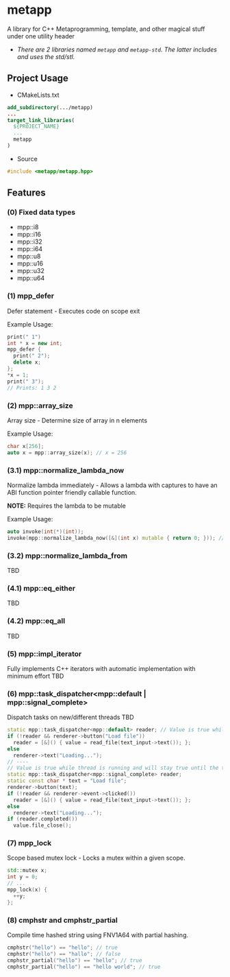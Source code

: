 # metapp
A library for C++ Metaprogramming, template, and other magical stuff under one utility header
* *There are 2 libraries named `metapp` and `metapp-std`. The latter includes and uses the std/stl.*

## Project Usage
* CMakeLists.txt
```cmake
add_subdirectory(.../metapp)
...
target_link_libraries(
  ${PROJECT_NAME}
  ...
  metapp
)
```
* Source
```c++
#include <metapp/metapp.hpp>
```

## Features

### (0) Fixed data types
* mpp::i8 
* mpp::i16
* mpp::i32
* mpp::i64
* mpp::u8 
* mpp::u16
* mpp::u32
* mpp::u64

### (1) mpp_defer
Defer statement - Executes code on scope exit
                                                                                                                            
Example Usage:
```c++
print(" 1")
int * x = new int;
mpp_defer {
  print(" 2");
  delete x;
};
*x = 1;
print(" 3");
// Prints: 1 3 2
```

### (2) mpp::array_size
Array size - Determine size of array in n elements
                                                                                                                         
Example Usage:
```c++
char x[256];
auto x = mpp::array_size(x); // x = 256
```

### (3.1) mpp::normalize_lambda_now
Normalize lambda immediately - Allows a lambda with captures to have an ABI function pointer friendly callable function.

**NOTE:** Requires the lambda to be mutable
                                                                                                                         
Example Usage:
```c++
auto invoke(int(*)(int));
invoke(mpp::normalize_lambda_now([&](int x) mutable { return 0; })); // This will not work if you directly pass the lambda
```

### (3.2) mpp::normalize_lambda_from
TBD

### (4.1) mpp::eq_either
TBD

### (4.2) mpp::eq_all
TBD

### (5) mpp::impl_iterator<T>
Fully implements C++ iterators with automatic implementation with minimum effort
TBD

### (6) mpp::task_dispatcher<mpp::default | mpp::signal_complete>
Dispatch tasks on new/different threads
TBD
```c++
static mpp::task_dispatcher<mpp::default> reader; // Value is true while the thread is running and turns false when it ends.
if (!reader && renderer->button("Load file"))
  reader = [&]() { value = read_file(text_input->text()); };
else
  renderer->text("Loading...");
// ----
// Value is true while thread is running and will stay true until the thread ends and `completed()` is called. completed() will remain false while the thread is running until it ends, when the thread ends completed() will return true, the next and consequent calls will return false. completed() will only be true once when the thread is completed.
static mpp::task_dispatcher<mpp::signal_complete> reader; 
static const char * text = "Load file";
renderer->button(text);
if (!reader && renderer->event->clicked())
  reader = [&]() { value = read_file(text_input->text()); };
else
  renderer->text("Loading...");
if (reader.completed())
  value.file_close();
```

### (7) mpp_lock
Scope based mutex lock - Locks a mutex within a given scope.
```c++
std::mutex x;
int y = 0;
// ...
mpp_lock(x) {
  ++y;
};
```

### (8) cmphstr and cmphstr_partial
Compile time hashed string using FNV1A64 with partial hashing.
```c++
cmphstr("hello") == "hello"; // true
cmphstr("hello") == "hallo"; // false
cmphstr_partial("hello") == "hello"; // true
cmphstr_partial("hello") == "hello world"; // true
```
